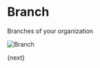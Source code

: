 # Branch

Branches of your organization

<img class="screenshot" alt="Branch" src="/docs/assets/img/human-resources/branch.png">

{next}
